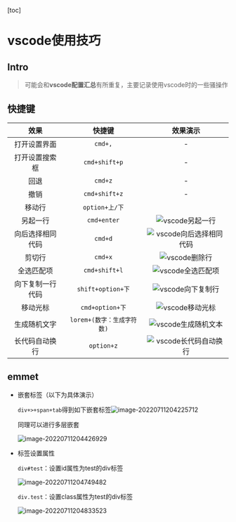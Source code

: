 [toc]

# vscode使用技巧

## Intro

> 可能会和**vscode配置汇总**有所重复，主要记录使用vscode时的一些骚操作

## 快捷键

|       效果       |           快捷键           |                           效果演示                           |
| :--------------: | :------------------------: | :----------------------------------------------------------: |
|   打开设置界面   |          `cmd+,`           |                              -                               |
|  打开设置搜索框  |       `cmd+shift+p`        |                              -                               |
|       回退       |          `cmd+z`           |                              -                               |
|       撤销       |       `cmd+shift+z`        |                              -                               |
|      移动行      |       `option+上/下`       |                                                              |
|     另起一行     |        `cmd+enter`         | ![vscode另起一行](/Users/apple/Documents/Notes/assets/vscode另起一行.gif) |
| 向后选择相同代码 |          `cmd+d`           | ![vscode向后选择相同代码](/Users/apple/Documents/Notes/assets/vscode向后选择相同代码.gif) |
|      剪切行      |          `cmd+x`           | ![vscode删除行](/Users/apple/Documents/Notes/assets/vscode删除行.gif) |
|    全选匹配项    |       `cmd+shift+l`        | ![vscode全选匹配项](/Users/apple/Documents/Notes/assets/vscode全选匹配项.gif) |
| 向下复制一行代码 |     `shift+option+下`      | ![vscode向下复制行](/Users/apple/Documents/Notes/assets/vscode向下复制行.gif) |
|     移动光标     |      `cmd+option+下`       | ![vscode移动光标](/Users/apple/Documents/Notes/assets/vscode移动光标.gif) |
|   生成随机文字   | `lorem+(数字：生成字符数)` | ![vscode生成随机文本](/Users/apple/Documents/Notes/assets/vscode生成随机文本.gif) |
|  长代码自动换行  |         `option+z`         | ![vscode长代码自动换行](/Users/apple/Documents/Notes/assets/vscode长代码自动换行.gif) |

## emmet

- 嵌套标签（以下为具体演示）

  `div+>+span+tab`得到如下嵌套标签![image-20220711204225712](/Users/apple/Documents/Notes/assets/image-20220711204225712.png)

  同理可以进行多层嵌套

  ![image-20220711204426929](/Users/apple/Documents/Notes/assets/image-20220711204426929.png)

- 标签设置属性

  `div#test`：设置id属性为test的div标签

  ![image-20220711204749482](/Users/apple/Documents/Notes/assets/image-20220711204749482.png)

  `div.test`：设置class属性为test的div标签

  ![image-20220711204833523](/Users/apple/Documents/Notes/assets/image-20220711204833523.png)

  
